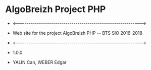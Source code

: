 # AlgoBreizh Project PHP #

* <------------------------------------------------------------>
* Web site for the project AlgoBreizh PHP -- BTS SIO 2016-2018  
* <------------------------------------------------------------> 

* 1.0.0

* YALIN Can, WEBER Edgar